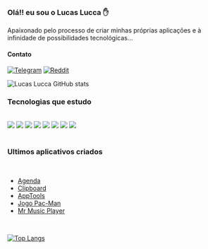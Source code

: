 ### Olá!! eu sou o Lucas Lucca ✋

Apaixonado pelo processo de criar minhas próprias aplicações e à infinidade de possibilidades tecnológicas...

#### Contato
[![Telegram](https://img.shields.io/badge/Telegram-2CA5E0?style=for-the-badge&logo=telegram&logoColor=white)](https://t.me/MrRoboot) [![Reddit](https://img.shields.io/badge/Reddit-FF4500?style=for-the-badge&logo=reddit&logoColor=white)](https://www.reddit.com/user/Xx-LucasLucca-xX)

![Lucas Lucca GitHub stats](https://github-readme-stats.vercel.app/api?username=LucasLuccaCode&show_icons=true&theme=dark)

### Tecnologias que estudo

<br>
<div>
  <img src="https://img.shields.io/badge/Node.js-43853D?style=for-the-badge&logo=node.js&logoColor=white">
  <img src="https://img.shields.io/badge/Express.js-404D59?style=for-the-badge">
  <img src="https://img.shields.io/badge/JavaScript-323330?style=for-the-badge&logo=javascript&logoColor=F7DF1E">
  <img src="https://img.shields.io/badge/React-20232A?style=for-the-badge&logo=react&logoColor=61DAFB">
  <img src="https://img.shields.io/badge/MongoDB-4EA94B?style=for-the-badge&logo=mongodb&logoColor=white">
  <img src="https://img.shields.io/badge/HTML5-E34F26?style=for-the-badge&logo=html5&logoColor=white">
  <img src="https://img.shields.io/badge/CSS3-1572B6?style=for-the-badge&logo=css3&logoColor=white">
  <img src="https://img.shields.io/badge/Shell_Script-121011?style=for-the-badge&logo=gnu-bash&logoColor=white">
</div>

<br>

### Ultimos aplicativos criados
<br>

- [Agenda](https://github.com/LucasLuccaCode/Agenda-Nodejs)
- [Clipboard]()
- [AppTools](https://github.com/LucasLuccaCode/AppTools---Tasker)
- [Jogo Pac-Man](https://github.com/LucasLuccaCode/Pacman)
- [Mr Music Player](https://github.com/LucasLuccaCode/Mr-Music-Player)

<br>

[![Top Langs](https://github-readme-stats.vercel.app/api/top-langs/?username=LucasLuccaCode&layout=compact)](https://github.com/LucasLuccaCode/github-readme-stats)
